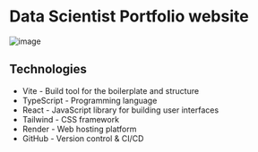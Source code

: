 # Data Scientist Portfolio website

![image](https://github.com/user-attachments/assets/02d68d46-e717-4060-8c5b-70741d4a8815)


## Technologies
- Vite - Build tool for the boilerplate and structure
- TypeScript - Programming language
- React - JavaScript library for building user interfaces
- Tailwind - CSS framework
- Render - Web hosting platform
- GitHub - Version control & CI/CD

